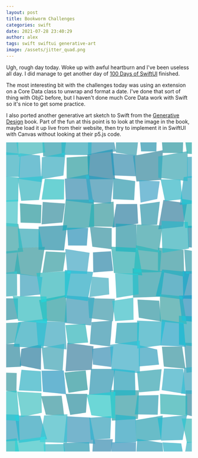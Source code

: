 ```yaml
---
layout: post
title: Bookworm Challenges
categories: swift
date: 2021-07-28 23:40:29
author: alex
tags: swift swiftui generative-art
image: /assets/jitter_quad.png
---
```


Ugh, rough day today. Woke up with awful heartburn and I've been useless all day. I did manage to get another day of [100 Days of SwiftUI](https://www.hackingwithswift.com/100/swiftui) finished. 

The most interesting bit with the challenges today was using an extension on a Core Data class to unwrap and format a date. I've done that sort of thing with ObjC before, but I haven't done much Core Data work with Swift so it's nice to get some practice.

I also ported another generative art sketch to Swift from the [Generative Design](http://www.generative-gestaltung.de/2/) book. Part of the fun at this point is to look at the image in the book, maybe load it up live from their website, then try to implement it in SwiftUI with Canvas without looking at their p5.js code.

![Jitter quadrilaterals](/assets/jitter_quad.png)
